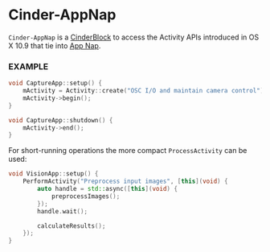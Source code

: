 # Cinder-AppNap
`Cinder-AppNap` is a [CinderBlock](http://libcinder.org/) to access the Activity APIs introduced in OS X 10.9 that tie into [App Nap](http://www.apple.com/osx/advanced-technologies/).

### EXAMPLE
```C++
void CaptureApp::setup() {
    mActivity = Activity::create("OSC I/O and maintain camera control");
    mActivity->begin();
}

void CaptureApp::shutdown() {
    mActivity->end();
}
```

For short-running operations the more compact `ProcessActivity` can be used:
```C++
void VisionApp::setup() {
    PerformActivity("Preprocess input images", [this](void) {
        auto handle = std::async([this](void) {
            preprocessImages();
        });
        handle.wait();

        calculateResults();
    });
}
```
